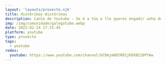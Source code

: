 ```yaml
---
layout: 'layouts/proxecto.njk'
title: Histérikas Histórikas
description: Canle de Youtube - Se é a túa e lle queres engadir unha descripción e etiquetas, ponte en contacto con nós.
img: /img/comunidade/galegotube.webp
date: 2022-02-24 17:31:45
platform: youtube
type: proxecto
tags:
  - youtube
redes:
  youtube: https://www.youtube.com/channel/UCDmjm8QlR01jK8XBI16PYAw
---
```



